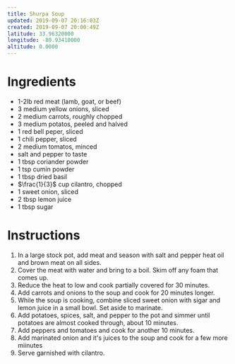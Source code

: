 ```yaml
---
title: Shurpa Soup
updated: 2019-09-07 20:16:03Z
created: 2019-09-07 20:00:49Z
latitude: 33.96320000
longitude: -80.93410000
altitude: 0.0000
---
```


# Ingredients

* 1-2lb red meat (lamb, goat, or beef)
* 3 medium yellow onions, sliced
* 2 medium carrots, roughly chopped
* 3 medium potatos, peeled and halved
* 1 red bell peper, sliced
* 1 chili pepper, sliced
* 2 medium tomatos, minced
* salt and pepper to taste
* 1 tbsp coriander powder
* 1 tsp cumin powder
* 1 tbsp dried basil
* $\frac{1}{3}$ cup cilantro, chopped
* 1 sweet onion, sliced
* 2 tbsp lemon juice
* 1 tbsp sugar

# Instructions

1. In a large stock pot, add meat and season with salt and pepper heat oil and brown meat on all sides.
2. Cover the meat with water and bring to a boil. Skim off any foam that comes up.
3. Reduce the heat to low and cook partially covered for 30 minutes.
4. Add carrots and onions to the soup and cook for 20 minutes longer.
5. While the soup is cooking, combine sliced sweet onion with sigar and lemon juice in a small bowl. Set aside to marinate.
6. Add potatoes, spices, salt, and pepper to the pot and simmer until potatoes are almost cooked through, about 10 minutes.
7. Add peppers and tomatoes and cook for another 10 minutes.
8. Add marinated onion and it's juices to the soup and cook for a few more miinutes
9. Serve garnished with cilantro.